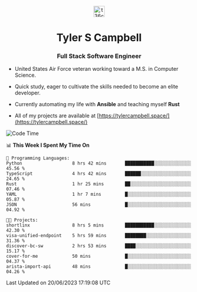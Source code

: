 <p align="center">
<a href="https://www.linkedin.com/in/t36campbell" target="blank"><img align="center" src="https://ik.imagekit.io/t36campbell/Portfolio/linkedin.png.original_m8bbGgPh6.png" alt="t36campbell" height="30" width="30" /></a>
</p>
<h1 align="center">Tyler S Campbell</h1>
<h3 align="center">Full Stack Software Engineer</h3>

* United States Air Force veteran working toward a M.S. in Computer Science.

* Quick study, eager to cultivate the skills needed to become an elite developer.

* Currently automating my life with **Ansible** and teaching myself **Rust**

* All of my projects are available at [https://tylercampbell.space/](https://tylercampbell.space/)

<!--START_SECTION:waka-->
![Code Time](http://img.shields.io/badge/Code%20Time-2%2C579%20hrs%2044%20mins-blue)

📊 **This Week I Spent My Time On** 

```text
💬 Programming Languages: 
Python                   8 hrs 42 mins       ███████████░░░░░░░░░░░░░░   45.56 % 
TypeScript               4 hrs 42 mins       ██████░░░░░░░░░░░░░░░░░░░   24.65 % 
Rust                     1 hr 25 mins        ██░░░░░░░░░░░░░░░░░░░░░░░   07.46 % 
YAML                     1 hr 7 mins         █░░░░░░░░░░░░░░░░░░░░░░░░   05.87 % 
JSON                     56 mins             █░░░░░░░░░░░░░░░░░░░░░░░░   04.92 % 

🐱‍💻 Projects: 
shortlinx                8 hrs 5 mins        ███████████░░░░░░░░░░░░░░   42.30 % 
visa-unified-endpoint    5 hrs 59 mins       ████████░░░░░░░░░░░░░░░░░   31.36 % 
discover-bc-sw           2 hrs 53 mins       ████░░░░░░░░░░░░░░░░░░░░░   15.17 % 
cover-for-me             50 mins             █░░░░░░░░░░░░░░░░░░░░░░░░   04.37 % 
arista-import-api        48 mins             █░░░░░░░░░░░░░░░░░░░░░░░░   04.26 % 
```


 Last Updated on 20/06/2023 17:19:08 UTC
<!--END_SECTION:waka-->
